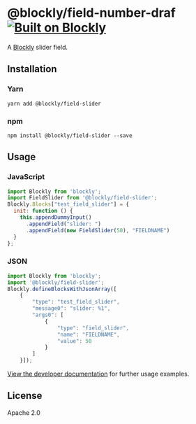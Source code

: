 # @blockly/field-number-draf [![Built on Blockly](https://tinyurl.com/built-on-blockly)](https://github.com/google/blockly)

A [Blockly](https://www.npmjs.com/package/blockly) slider field.

## Installation

### Yarn
```
yarn add @blockly/field-slider
```

### npm
```
npm install @blockly/field-slider --save
```

## Usage

### JavaScript
```js
import Blockly from 'blockly';
import FieldSlider from '@blockly/field-slider';
Blockly.Blocks["test_field_slider"] = {
  init: function () {
    this.appendDummyInput()
      .appendField("slider: ")
      .appendField(new FieldSlider(50), "FIELDNAME")
  }
};
```
### JSON

```js
import Blockly from 'blockly';
import '@blockly/field-slider';
Blockly.defineBlocksWithJsonArray([
    {
        "type": "test_field_slider",
        "message0": "slider: %1",
        "args0": [
            {
                "type": "field_slider",
                "name": "FIELDNAME",
                "value": 50
            }
        ]
    }]);
```

[View the developer documentation](https://developers.google.com/blockly/guides/create-custom-blocks/fields/built-in-fields/date) for further usage examples.

## License

Apache 2.0